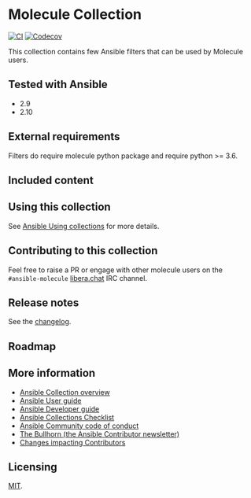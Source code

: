 # Molecule Collection

[![CI](https://github.com/ansible-collections/community.molecule/workflows/CI/badge.svg?event=push)](https://github.com/ansible-collections/community.molecule/actions) [![Codecov](https://img.shields.io/codecov/c/github/ansible-collections/community.molecule)](https://codecov.io/gh/ansible-collections/community.molecule)

This collection contains few Ansible filters that can be used by Molecule
users.

## Tested with Ansible

- 2.9
- 2.10

## External requirements

Filters do require molecule python package and require python >= 3.6.

## Included content

<!-- Galaxy will eventually list the module docs within the UI, but until that is ready, you may need to either describe your plugins etc here, or point to an external docsite to cover that information. -->

## Using this collection

<!--Include some quick examples that cover the most common use cases for your collection content. -->

See [Ansible Using collections](https://docs.ansible.com/ansible/latest/user_guide/collections_using.html) for more details.

## Contributing to this collection

Feel free to raise a PR or engage with other molecule users on the `#ansible-molecule`
[libera.chat](https://web.libera.chat/?channel=#ansible-molecule) IRC channel.

## Release notes

See the [changelog](https://github.com/ansible-collections/community.molecule/tree/main/CHANGELOG.rst).

## Roadmap

<!-- Optional. Include the roadmap for this collection, and the proposed release/versioning strategy so users can anticipate the upgrade/update cycle. -->

## More information

<!-- List out where the user can find additional information, such as working group meeting times, slack/IRC channels, or documentation for the product this collection automates. At a minimum, link to: -->

- [Ansible Collection overview](https://github.com/ansible-collections/overview)
- [Ansible User guide](https://docs.ansible.com/ansible/latest/user_guide/index.html)
- [Ansible Developer guide](https://docs.ansible.com/ansible/latest/dev_guide/index.html)
- [Ansible Collections Checklist](https://github.com/ansible-collections/overview/blob/master/collection_requirements.rst)
- [Ansible Community code of conduct](https://docs.ansible.com/ansible/latest/community/code_of_conduct.html)
- [The Bullhorn (the Ansible Contributor newsletter)](https://us19.campaign-archive.com/home/?u=56d874e027110e35dea0e03c1&id=d6635f5420)
- [Changes impacting Contributors](https://github.com/ansible-collections/overview/issues/45)

## Licensing

[MIT](https://github.com/ansible-collections/community.molecule/blob/main/LICENSE).
